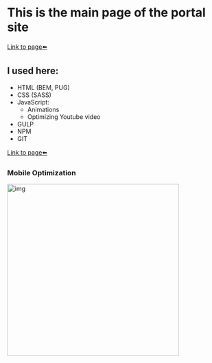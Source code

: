 # This is the main page of the portal site
[Link to page⬅️][link]
## I used here:
* HTML (BEM, PUG)
* CSS (SASS)
* JavaScript:
	* Animations
	* Optimizing Youtube video
* GULP
* NPM
* GIT

[Link to page⬅️][link]

### Mobile Optimization
<img src="img/page-speed.jpg" alt="img" style="height: 400px;">

[link]: https://steterik.github.io/travel-japan/
